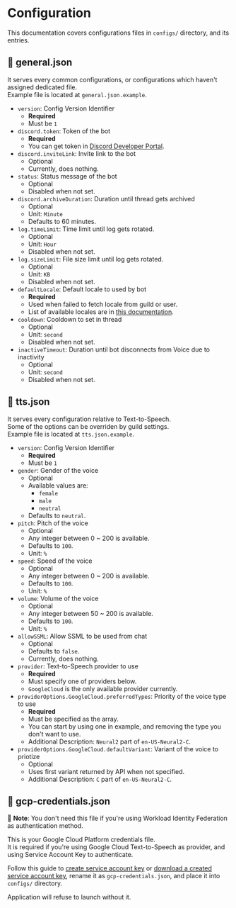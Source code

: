 # Configuration

This documentation covers configurations files in `configs/` directory, and its entries.  

## 📄 general.json

It serves every common configurations, or configurations which haven't assigned dedicated file.  
Example file is located at `general.json.example`.  

- `version`: Config Version Identifier
  - **Required**
  - Must be `1`
- `discord.token`: Token of the bot
  - **Required**
  - You can get token in [Discord Developer Portal](https://discord.com/developers/applications).
- `discord.inviteLink`: Invite link to the bot
  - Optional
  - Currently, does nothing.
- `status`: Status message of the bot
  - Optional
  - Disabled when not set.
- `discord.archiveDuration`: Duration until thread gets archived
  - Optional
  - Unit: `Minute`
  - Defaults to 60 minutes.
- `log.timeLimit`: Time limit until log gets rotated.
  - Optional
  - Unit: `Hour`
  - Disabled when not set.
- `log.sizeLimit`: File size limit until log gets rotated.
  - Optional
  - Unit: `KB`
  - Disabled when not set.
- `defaultLocale`: Default locale to used by bot
  - **Required**
  - Used when failed to fetch locale from guild or user.
  - List of available locales are in [this documentation](https://discord.com/developers/docs/reference#locales).
- `cooldown`: Cooldown to set in thread
  - Optional
  - Unit: `second`
  - Disabled when not set.
- `inactiveTimeout`: Duration until bot disconnects from Voice due to inactivity
  - Optional
  - Unit: `second`
  - Disabled when not set.

## 📄 tts.json

It serves every configuration relative to Text-to-Speech.  
Some of the options can be overriden by guild settings.  
Example file is located at `tts.json.example`.  

- `version`: Config Version Identifier
  - **Required**
  - Must be `1`
- `gender`: Gender of the voice
  - Optional
  - Available values are:
    - `female`
    - `male`
    - `neutral`
  - Defaults to `neutral`.
- `pitch`: Pitch of the voice
  - Optional
  - Any integer between 0 ~ 200 is available.
  - Defaults to `100`.
  - Unit: `%`
- `speed`: Speed of the voice
  - Optional
  - Any integer between 0 ~ 200 is available.
  - Defaults to `100`.
  - Unit: `%`
- `volume`: Volume of the voice
  - Optional
  - Any integer between 50 ~ 200 is available.
  - Defaults to `100`.
  - Unit: `%`
- `allowSSML`: Allow SSML to be used from chat
  - Optional
  - Defaults to `false`.
  - Currently, does nothing.
- `provider`: Text-to-Speech provider to use
  - **Required**
  - Must specify one of providers below.
  - `GoogleCloud` is the only available provider currently.
- `providerOptions.GoogleCloud.preferredTypes`: Priority of the voice type to use
  - **Required**
  - Must be specified as the array.
  - You can start by using one in example, and removing the type you don't want to use.
  - Additional Description: `Neural2` part of `en-US-Neural2-C`.
- `providerOptions.GoogleCloud.defaultVariant`: Variant of the voice to priotize
  - Optional
  - Uses first variant returned by API when not specified.
  - Additional Description: `C` part of `en-US-Neural2-C`.

## 📄 gcp-credentials.json

📌 **Note**: You don't need this file if you're using Workload Identity Federation as authentication method.  

This is your Google Cloud Platform credentials file.  
It is required if you're using Google Cloud Text-to-Speech as provider, and using Service Account Key to authenticate.  

Follow this guide to [create service account key](https://cloud.google.com/iam/docs/keys-create-delete) or [download a created service account key](https://cloud.google.com/iam/docs/keys-list-get), rename it as `gcp-credentials.json`, and place it into `configs/` directory.

Application will refuse to launch without it.
